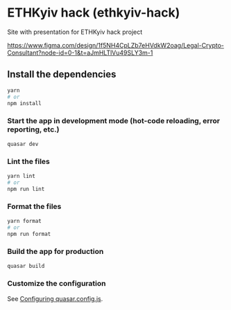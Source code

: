 # ETHKyiv hack (ethkyiv-hack)

Site with presentation for ETHKyiv hack project

https://www.figma.com/design/1f5NH4CpLZb7eHVdkW2oag/Legal-Crypto-Consultant?node-id=0-1&t=aJmHLTlVu49SLY3m-1

## Install the dependencies

```bash
yarn
# or
npm install
```

### Start the app in development mode (hot-code reloading, error reporting, etc.)

```bash
quasar dev
```

### Lint the files

```bash
yarn lint
# or
npm run lint
```

### Format the files

```bash
yarn format
# or
npm run format
```

### Build the app for production

```bash
quasar build
```

### Customize the configuration

See [Configuring quasar.config.js](https://v2.quasar.dev/quasar-cli-vite/quasar-config-js).
